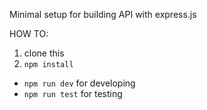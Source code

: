 Minimal setup for building API with express.js

HOW TO:
1. clone this
2. `npm install`
- `npm run dev` for developing
- `npm run test` for testing

